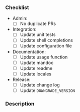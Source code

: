 ### Checklist

* Admin:
  - [ ] No duplicate PRs
* Integration:
  - [ ] Update unit tests
  - [ ] Update shell completions
  - [ ] Update configuration file
* Documentation:
  - [ ] Update usage function
  - [ ] Update mandoc
  - [ ] Update readme
  - [ ] Update locales
* Release:
  - [ ] Update change log
  - [ ] Update `DOWNGRADE_VERSION`

<!-- These are likely side tasks that would need to be completed before merging the pull request -->
<!-- If a task is not relevant to your pull request, simply remove its corresponding line -->

### Description

<!-- Describe your pull request and mention any issue(s) that it might be linked to -->
